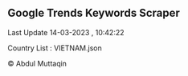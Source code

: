 

## Google Trends Keywords Scraper 
 
Last Update 14-03-2023 , 10:42:22

Country List :
VIETNAM.json



© Abdul Muttaqin 
